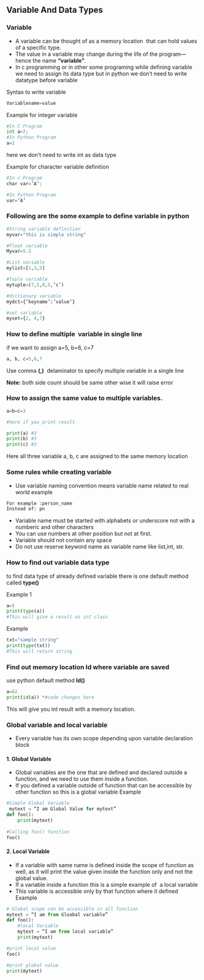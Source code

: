 ## Variable And Data Types

### Variable 

- A variable can be thought of as a memory location  that can hold values of a specific type.
- The value in a variable may change during the life of the program—hence the name **“variable”**.
- In c programming or in other some programing while defining variable we need to assign its data type but in python we don’t need to write datatype before variable

Syntax to write variable
```python
Variablename=value
```
Example for integer variable 
```python
#In C Program
int a=2;
#In Python Program
a=2 
```
here we don’t need to write int as data type

Example for character variable definition
```python
#In c Program
char var=’A’;

#In Python Program
var=’A’
```

### Following are the some example to define variable in python
```python
#String variable definition
myvar="this is simple string"

#Float variable
Myvar=5.5

#List variable
mylist=[1,3,5]

#Tuple variable
mytuple=(7,5,8,5,’c’)

#dictionary variable
mydct={’keyname’:’value’}

#set variable
myset={2, 4,7}
```


### How to define multiple  variable in single line
if we want to assign a=5, b=6, c=7
```python
a, b, c=5,6,7
```

Use comma **(,)**  delaminator to specify multiple variable in a single line

**Note:** both side count should be same other wise it will raise error

### How to assign the same value to multiple variables. 
```python
a=b=c=3

#here if you print result

print(a) #3
print(b) #3
print(c) #3
```

Here all three variable a, b, c are assigned to the same memory location

### Some rules while creating variable 
- Use variable naming convention means variable name related to real world example
```python
For example :person_name
Instead of: pn
```
- Variable name must be started with alphabets or underscore not with a numberic and other characters
- You can use numbers at other position but not at first.
- Variable should not contain any space
- Do not use reserve keyword name as variable name like list,int, str.


### How to find out variable data type 
to find data type of already defined variable there is one default method called **type()**

Example 1
```python
a=5
print(type(a))
#This will give a result as int class
```
Example 
```python
txt="sample string"
print(type(txt))
#This will return string
```

### Find out memory location Id where variable are saved
use python default method **Id()**

```python
a=62
print(id(a)) *#code changes here
```

This will give you int result with a memory location.



### Global variable and local variable
- Every variable has its own scope depending upon variable declaration block
#### 1. Global Variable 
- Global variables are the one that are defined and declared outside a function, and we need to use them inside a function.
- If you defined a variable outside of function that can be accessible by other function so this is a global variable
Example
```python
#Simple Global Variable
 mytext = “I am Global Value for mytext”
def foo():  
    print(mytext)  
  
#Calling foo() function
foo() 
```

#### 2. Local Variable 
- If a variable with same name is defined inside the scope of function as well, as it will print the value given inside the function only and not the global value.
- If a variable inside a function this is a simple example of  a local variable
- This variable is accessible only by that function where it defined
Example
```python
# Global scope can be accessible in all function 
mytext = “I am from Gloabal variable” 
def foo():  
    #local Variable
    mytext = “I am from local variable” 
    print(mytext)

#print local value
foo()

#print global value
print(mytext)
```
